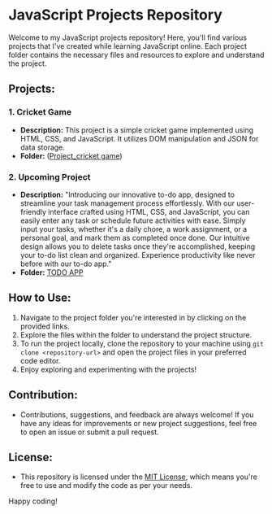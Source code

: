 

# JavaScript Projects Repository

Welcome to my JavaScript projects repository! Here, you'll find various projects that I've created while learning JavaScript online. Each project folder contains the necessary files and resources to explore and understand the project.

## Projects:

### 1. Cricket Game
- **Description:** This project is a simple cricket game implemented using HTML, CSS, and JavaScript. It utilizes DOM manipulation and JSON for data storage.
- **Folder:** ([Project_cricket game](https://github.com/Indranil102/javascript/tree/main/Project_cricket%20game))

### 2. Upcoming Project
- **Description:**
"Introducing our innovative to-do app, designed to streamline your task management process effortlessly. With our user-friendly interface crafted using HTML, CSS, and JavaScript, you can easily enter any task or schedule future activities with ease. Simply input your tasks, whether it's a daily chore, a work assignment, or a personal goal, and mark them as completed once done. Our intuitive design allows you to delete tasks once they're accomplished, keeping your to-do list clean and organized. Experience productivity like never before with our to-do app."
- **Folder:** [TODO APP](https://github.com/Indranil102/javascript/tree/main/TODO%20APP)

## How to Use:
1. Navigate to the project folder you're interested in by clicking on the provided links.
2. Explore the files within the folder to understand the project structure.
3. To run the project locally, clone the repository to your machine using `git clone <repository-url>` and open the project files in your preferred code editor.
4. Enjoy exploring and experimenting with the projects!

## Contribution:
- Contributions, suggestions, and feedback are always welcome! If you have any ideas for improvements or new project suggestions, feel free to open an issue or submit a pull request.

## License:
- This repository is licensed under the [MIT License](LICENSE), which means you're free to use and modify the code as per your needs.

Happy coding!
